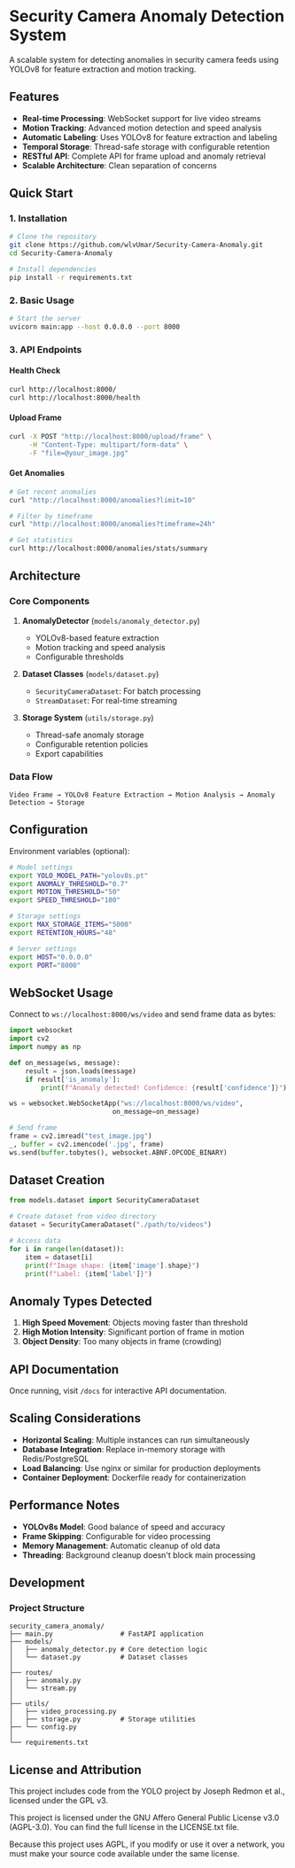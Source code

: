 # Security Camera Anomaly Detection System

A scalable system for detecting anomalies in security camera feeds using YOLOv8 for feature extraction and motion tracking.

## Features

- **Real-time Processing**: WebSocket support for live video streams
- **Motion Tracking**: Advanced motion detection and speed analysis
- **Automatic Labeling**: Uses YOLOv8 for feature extraction and labeling
- **Temporal Storage**: Thread-safe storage with configurable retention
- **RESTful API**: Complete API for frame upload and anomaly retrieval
- **Scalable Architecture**: Clean separation of concerns

## Quick Start

### 1. Installation

```bash
# Clone the repository
git clone https://github.com/wlvUmar/Security-Camera-Anomaly.git
cd Security-Camera-Anomaly

# Install dependencies
pip install -r requirements.txt
```

### 2. Basic Usage

```bash
# Start the server
uvicorn main:app --host 0.0.0.0 --port 8000 
```

### 3. API Endpoints

#### Health Check
```bash
curl http://localhost:8000/
curl http://localhost:8000/health
```

#### Upload Frame
```bash
curl -X POST "http://localhost:8000/upload/frame" \
     -H "Content-Type: multipart/form-data" \
     -F "file=@your_image.jpg"
```

#### Get Anomalies
```bash
# Get recent anomalies
curl "http://localhost:8000/anomalies?limit=10"

# Filter by timeframe
curl "http://localhost:8000/anomalies?timeframe=24h"

# Get statistics
curl http://localhost:8000/anomalies/stats/summary
```

## Architecture

### Core Components

1. **AnomalyDetector** (`models/anomaly_detector.py`)
   - YOLOv8-based feature extraction
   - Motion tracking and speed analysis
   - Configurable thresholds

2. **Dataset Classes** (`models/dataset.py`)
   - `SecurityCameraDataset`: For batch processing
   - `StreamDataset`: For real-time streaming

3. **Storage System** (`utils/storage.py`)
   - Thread-safe anomaly storage
   - Configurable retention policies
   - Export capabilities

### Data Flow

```
Video Frame → YOLOv8 Feature Extraction → Motion Analysis → Anomaly Detection → Storage
```

## Configuration

Environment variables (optional):

```bash
# Model settings
export YOLO_MODEL_PATH="yolov8s.pt"
export ANOMALY_THRESHOLD="0.7"
export MOTION_THRESHOLD="50"
export SPEED_THRESHOLD="100"

# Storage settings
export MAX_STORAGE_ITEMS="5000"
export RETENTION_HOURS="48"

# Server settings
export HOST="0.0.0.0"
export PORT="8000"
```

## WebSocket Usage

Connect to `ws://localhost:8000/ws/video` and send frame data as bytes:

```python
import websocket
import cv2
import numpy as np

def on_message(ws, message):
    result = json.loads(message)
    if result['is_anomaly']:
        print(f"Anomaly detected! Confidence: {result['confidence']}")

ws = websocket.WebSocketApp("ws://localhost:8000/ws/video",
                          on_message=on_message)

# Send frame
frame = cv2.imread("test_image.jpg")
_, buffer = cv2.imencode('.jpg', frame)
ws.send(buffer.tobytes(), websocket.ABNF.OPCODE_BINARY)
```

## Dataset Creation

```python
from models.dataset import SecurityCameraDataset

# Create dataset from video directory
dataset = SecurityCameraDataset("./path/to/videos")

# Access data
for i in range(len(dataset)):
    item = dataset[i]
    print(f"Image shape: {item['image'].shape}")
    print(f"Label: {item['label']}")
```

## Anomaly Types Detected

1. **High Speed Movement**: Objects moving faster than threshold
2. **High Motion Intensity**: Significant portion of frame in motion
3. **Object Density**: Too many objects in frame (crowding)

## API Documentation

Once running, visit `/docs` for interactive API documentation.

## Scaling Considerations

- **Horizontal Scaling**: Multiple instances can run simultaneously
- **Database Integration**: Replace in-memory storage with Redis/PostgreSQL
- **Load Balancing**: Use nginx or similar for production deployments
- **Container Deployment**: Dockerfile ready for containerization

## Performance Notes

- **YOLOv8s Model**: Good balance of speed and accuracy
- **Frame Skipping**: Configurable for video processing
- **Memory Management**: Automatic cleanup of old data
- **Threading**: Background cleanup doesn't block main processing



## Development

### Project Structure
```
security_camera_anomaly/
├── main.py                 # FastAPI application
├── models/
│   ├── anomaly_detector.py # Core detection logic
│   └── dataset.py          # Dataset classes
│
├── routes/
│   ├── anomaly.py 
│   └── stream.py    
│
├── utils/
│   ├── video_processing.py  
│   ├── storage.py          # Storage utilities
├── └── config.py
│  
└── requirements.txt
```


## License and Attribution
This project includes code from the YOLO project by Joseph Redmon et al., licensed under the GPL v3.

This project is licensed under the GNU Affero General Public License v3.0 (AGPL-3.0).
You can find the full license in the LICENSE.txt file.

Because this project uses AGPL, if you modify or use it over a network, you must make your source code available under the same license.

